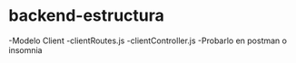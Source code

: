 # backend-estructura

-Modelo Client
-clientRoutes.js
-clientController.js
-Probarlo en postman o insomnia
